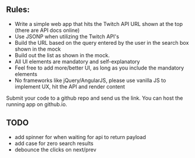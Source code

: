 
## Rules:
- Write a simple web app that hits the Twitch API URL shown at the top (there are API docs online)
- Use JSONP when utilizing the Twitch API's
- Build the URL based on the query entered by the user in the search box shown in the mock
- Build out the list as shown in the mock. 
- All UI elements are mandatory and self-explanatory
- Feel free to add more/better UI, as long as you include the mandatory elements
- No frameworks like jQuery/AngularJS, please use vanilla JS to implement UX, hit the API and render content
 
Submit your code to a github repo and send us the link.  You can host the running app on github.io.
 

## TODO 

- add spinner for when waiting for api to return payload
- add case for zero search results
- debounce the clicks on next/prev
